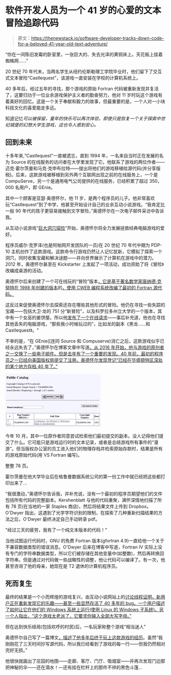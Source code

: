 # 软件开发人员为一个 41 岁的心爱的文本冒险追踪代码

> 原文：<https://thenewstack.io/software-developer-tracks-down-code-for-a-beloved-41-year-old-text-adventure/>

“你在一间陈旧发霉的卧室里，一张巨大的、失去光泽的黄铜床上。天花板上挂着蜘蛛网……”

20 世纪 70 年代末，当两名学生从纽约伦斯勒理工学院毕业时，他们留下了交互式文本冒险“Castlequest”，该游戏一直安装在学校的计算机系统上。

40 多年后，经过五年的寻找，那个游戏的原始 Fortran 代码被重新发现并复活了，这要归功于一位业余游戏保护主义者的勤奋努力，他对 11 岁时玩这个游戏有着美好的回忆。这是一个关于奉献和毅力的故事，但最重要的是，一个人对一小块科技文化的喜爱能走多远。

知道记忆*可以被保留，童年的快乐可以再次体验，即使只是恢复一个关于探索中世纪城堡的幻想大学生游戏，这也令人感到安心。*

## 回到未来

十多年来,“Castlequest”一直被遗忘，直到 1994 年，一名来自当时正在发展的名为 Source 的在线服务的访问者在大学里发现了它。他联系了游戏的两位作者——迈克·霍尔茨曼和马克·克申布拉特——提出将他们的游戏移植给源代码(并分享版税)。后来，这款游戏被移植到另外两个互联网出现之前的在线服务上，一个是 CompuServe，另一个是通用电气公司提供的在线服务，已经积累了超过 350，000 名用户，即 GEnie。

其中一个顾客是亚瑟·奥德怀尔，他 11 岁，是两个程序员的儿子。他非常喜欢玩“Castlequest”到了中学，他甚至开始设计自己的业余互动小说游戏。“我肯定比一般 90 年代的孩子更容易接触到文字冒险，”奥德怀尔在一次电子邮件采访中告诉我。

从互动小说游戏“[巨大洞穴探险](https://en.wikipedia.org/wiki/Colossal_Cave_Adventure)”开始，奥德怀尔将全力发展拯救经典电脑游戏的爱好。

程序员威尔·克罗泽(也是阿帕网开发团队的一员)在 20 世纪 70 年代中期为 PDP-10 主机创作了这款游戏。这款命令行游戏仍然让人记忆犹新，它模拟了探索一个洞穴，同时收集宝藏和解决谜题——并向世界展示了计算机在游戏中的潜力。2012 年，奥德怀尔甚至在 Kickstarter 上发起了一项活动，成功资助了将《冒险》改编成桌游的活动。

奥德怀尔后来创建了一个可在线玩的“冒险”版本[，它是基于著名数学家唐纳德·克努特在 1998 年创建的版本](https://quuxplusone.github.io/Advent/)的[，使用 CWEB 编程系统改编了最初的 Fortran 源代码。](https://twitter.com/ColossalCaveTBG/status/1348327192158212102)

这反过来促使奥德怀尔去探索还存在哪些其他形式的冒险。他仍在寻找一些失踪的宝藏——包括大卫·龙的 751 分“新冒险”，以及科罗拉多州立大学的一个版本，其中有一个女巫的姜饼屋。所以他[发布了一个在线请求](http://www.club.cc.cmu.edu/~ajo/in-search-of-LONG0751/readme.html)——事后补充道，他也在寻找其他丢失的电脑游戏，“那些我小时候玩过的”，比如龙的副本《黑龙……和 Castlequest》。"

不幸的是，“在 GEnie([连同 Source 和 Compuserve)消亡之后，这款游戏似乎已经永远失去了，”奥德怀尔在博客文章中写道[。从 2016 年开始，他与游戏的原创者之一交换了一些电子邮件。但是去年有了一个重要的发现。40 年前，最初的程序员之一已经向美国版权局提交了注册。奥德怀尔发现登记“已经在华盛顿特区深处的某个地方存档 40 年了。”](https://quuxplusone.github.io/blog/2021/03/09/castlequest/)

![Castlequest in US Copyright Office database (screenshot)](img/d4746f368b94b57c9dac25c37f0772f9.png)

今年 10 月，其中一位原作者同意尝试检索他们最初提交的副本。没人记得他们提交了什么。它可能只是游戏运行时的文本记录，或者是总结游戏所有事件的“漫游”。但当版权办公室的员工进入他们的物理存档并检索原始存款时，结果是所有的游戏原始代码(用 VS Fortran 编写)。

整整 78 页。

霍尔茨曼在他大学毕业后在格鲁曼数据系统公司的第一份工作中就已经把这些都打印出来了…

“我很激动，”奥德怀尔告诉我，并补充说，没有一个最初的程序员期望他们的文件包括所有代码的完整副本。Kershenblatt 与他的代码重聚，满怀深情地扫描了所有 78 页(在当地的一家 Staples 商店)，然后将结果文件上传到 Dropbox。O'Dwyer 指出，这遇到了光学字符识别的限制，在探索了几种重新扫描结果的方法之后，O'Dwyer 最终决定自己手动转录 pdf。

"经过三天的疲劳，我有了一个纯文本版本的代码！"

当他试图运行代码时，GNU 的免费 Fortran 版本(gfortran 4.9)一直给他一个关于不兼容数据类型的错误消息。O'Dwyer 后来在博客中写道，Fortran IV 实际上没有专门的字符串数据类型，所以它们被存储在其他变量中(如整数)，然后再转换回字符串。但是通过对代码做一些战略性的调整，他让代码可以编译了。有一次，他甚至咨询了他的母亲，她现在是 T2 退休的计算机程序员。

## 死而复生

最终的结果是一个小而辉煌的游戏复兴，由互动小说网站上的[讨论线程证明，新用户正在重新发现它的乐趣——甚至一些显然存活了 40 多年的 bug。一个用户描述了如何让它在他们的 Windows 系统上运行(使用 Linux 的 Windows 子系统)。另一个人指出，“这个游戏太老派了，它要求你输入全部大写字母。”](https://intfiction.org/t/castlequest-1980-text-adventure-recovered/49860/66)

但在达到快乐结局(包括欢呼的村民)后，一名玩家称整个游戏“相当迷人”

奥德怀尔自己写了一篇博文[，描述了他多年后终于玩上这款游戏的经历](https://quuxplusone.github.io/blog/2021/03/19/all-the-adcastlequest-part-1/)。虽然“我刚刚花了三天时间抄写源代码，所以我已经看到了游戏的每一行——但我仍然相对完好无损。”

他很快就画出了庄园的地图——走廊、客厅、门厅、吸烟室——并再次发现门边那把神秘的伞——还在滴水！—还有挂在栏杆上的那件不祥的黑色斗篷…

<svg xmlns:xlink="http://www.w3.org/1999/xlink" viewBox="0 0 68 31" version="1.1"><title>Group</title> <desc>Created with Sketch.</desc></svg>